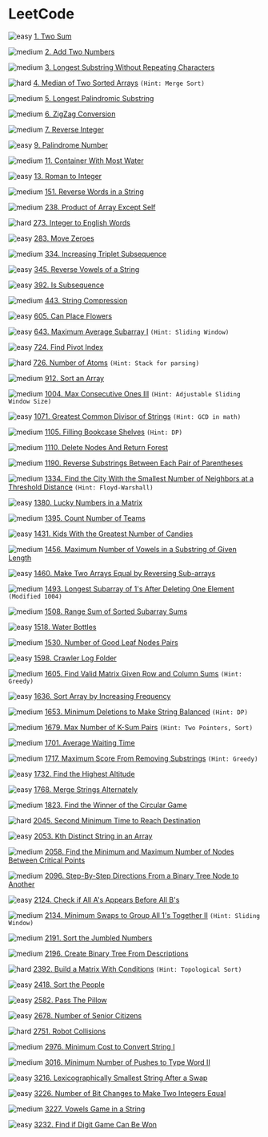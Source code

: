 # LeetCode

![easy](https://img.shields.io/badge/-cyan?&style=plastic&logo=leetcode&labelColor=grey)
[1. Two Sum](https://leetcode.com/problems/two-sum)

![medium](https://img.shields.io/badge/-yellow?&style=plastic&logo=leetcode&labelColor=grey)
[2. Add Two Numbers](https://leetcode.com/problems/add-two-numbers)

![medium](https://img.shields.io/badge/-yellow?&style=plastic&logo=leetcode&labelColor=grey)
[3. Longest Substring Without Repeating Characters](https://leetcode.com/problems/longest-substring-without-repeating-characters)

![hard](https://img.shields.io/badge/-FF0000?&style=plastic&logo=leetcode&labelColor=grey)
[4. Median of Two Sorted Arrays](https://leetcode.com/problems/median-of-two-sorted-arrays)
`(Hint: Merge Sort)`

![medium](https://img.shields.io/badge/-yellow?&style=plastic&logo=leetcode&labelColor=grey)
[5. Longest Palindromic Substring](https://leetcode.com/problems/longest-palindromic-substring)

![medium](https://img.shields.io/badge/-yellow?&style=plastic&logo=leetcode&labelColor=grey)
[6. ZigZag Conversion](https://leetcode.com/problems/zigzag-conversion)

![medium](https://img.shields.io/badge/-yellow?&style=plastic&logo=leetcode&labelColor=grey)
[7. Reverse Integer](https://leetcode.com/problems/reverse-integer)

![easy](https://img.shields.io/badge/-cyan?&style=plastic&logo=leetcode&labelColor=grey)
[9. Palindrome Number](https://leetcode.com/problems/palindrome-number)

![medium](https://img.shields.io/badge/-yellow?&style=plastic&logo=leetcode&labelColor=grey)
[11. Container With Most Water](https://leetcode.com/problems/container-with-most-water)


![easy](https://img.shields.io/badge/-cyan?&style=plastic&logo=leetcode&labelColor=grey)
[13. Roman to Integer](https://leetcode.com/problems/roman-to-integer)

![medium](https://img.shields.io/badge/-yellow?&style=plastic&logo=leetcode&labelColor=grey)
[151. Reverse Words in a String](https://leetcode.com/problems/reverse-words-in-a-string)

![medium](https://img.shields.io/badge/-yellow?&style=plastic&logo=leetcode&labelColor=grey)
[238. Product of Array Except Self](https://leetcode.com/problems/product-of-array-except-self)

![hard](https://img.shields.io/badge/-FF0000?&style=plastic&logo=leetcode&labelColor=grey)
[273. Integer to English Words](https://leetcode.com/problems/integer-to-english-words)

![easy](https://img.shields.io/badge/-cyan?&style=plastic&logo=leetcode&labelColor=grey)
[283. Move Zeroes](https://leetcode.com/problems/move-zeroes)

![medium](https://img.shields.io/badge/-yellow?&style=plastic&logo=leetcode&labelColor=grey)
[334. Increasing Triplet Subsequence](https://leetcode.com/problems/increasing-triplet-subsequence)

![easy](https://img.shields.io/badge/-cyan?&style=plastic&logo=leetcode&labelColor=grey)
[345. Reverse Vowels of a String](https://leetcode.com/problems/reverse-vowels-of-a-string)

![easy](https://img.shields.io/badge/-cyan?&style=plastic&logo=leetcode&labelColor=grey)
[392. Is Subsequence](https://leetcode.com/problems/is-subsequence)

![medium](https://img.shields.io/badge/-yellow?&style=plastic&logo=leetcode&labelColor=grey)
[443. String Compression](https://leetcode.com/problems/string-compression)

![easy](https://img.shields.io/badge/-cyan?&style=plastic&logo=leetcode&labelColor=grey)
[605. Can Place Flowers](https://leetcode.com/problems/can-place-flowers)

![easy](https://img.shields.io/badge/-cyan?&style=plastic&logo=leetcode&labelColor=grey)
[643. Maximum Average Subarray I](https://leetcode.com/problems/maximum-average-subarray-i)
`(Hint: Sliding Window)`

![easy](https://img.shields.io/badge/-cyan?&style=plastic&logo=leetcode&labelColor=grey)
[724. Find Pivot Index](https://leetcode.com/problems/find-pivot-index)


![hard](https://img.shields.io/badge/-FF0000?&style=plastic&logo=leetcode&labelColor=grey)
[726. Number of Atoms](https://leetcode.com/problems/number-of-atoms)
`(Hint: Stack for parsing)`

![medium](https://img.shields.io/badge/-yellow?&style=plastic&logo=leetcode&labelColor=grey)
[912. Sort an Array](https://leetcode.com/problems/sort-an-array)

![medium](https://img.shields.io/badge/-yellow?&style=plastic&logo=leetcode&labelColor=grey)
[1004. Max Consecutive Ones III](https://leetcode.com/problems/max-consecutive-ones-iii)
`(Hint: Adjustable Sliding Window Size)`

![easy](https://img.shields.io/badge/-cyan?&style=plastic&logo=leetcode&labelColor=grey)
[1071. Greatest Common Divisor of Strings](https://leetcode.com/problems/greatest-common-divisor-of-strings)
`(Hint: GCD in math)`

![medium](https://img.shields.io/badge/-yellow?&style=plastic&logo=leetcode&labelColor=grey)
[1105. Filling Bookcase Shelves](https://leetcode.com/problems/filling-bookcase-shelves)
`(Hint: DP)`

![medium](https://img.shields.io/badge/-yellow?&style=plastic&logo=leetcode&labelColor=grey)
[1110. Delete Nodes And Return Forest](https://leetcode.com/problems/delete-nodes-and-return-forest)

![medium](https://img.shields.io/badge/-yellow?&style=plastic&logo=leetcode&labelColor=grey)
[1190. Reverse Substrings Between Each Pair of Parentheses](https://leetcode.com/problems/reverse-substrings-between-each-pair-of-parentheses)

![medium](https://img.shields.io/badge/-yellow?&style=plastic&logo=leetcode&labelColor=grey)
[1334. Find the City With the Smallest Number of Neighbors at a Threshold Distance](https://leetcode.com/problems/find-the-city-with-the-smallest-number-of-neighbors-at-a-threshold-distance)
`(Hint: Floyd-Warshall)`

![easy](https://img.shields.io/badge/-cyan?&style=plastic&logo=leetcode&labelColor=grey)
[1380. Lucky Numbers in a Matrix](https://leetcode.com/problems/lucky-numbers-in-a-matrix)

![medium](https://img.shields.io/badge/-yellow?&style=plastic&logo=leetcode&labelColor=grey)
[1395. Count Number of Teams](https://leetcode.com/problems/count-number-of-teams)

![easy](https://img.shields.io/badge/-cyan?&style=plastic&logo=leetcode&labelColor=grey)
[1431. Kids With the Greatest Number of Candies](https://leetcode.com/problems/kids-with-the-greatest-number-of-candies)

![medium](https://img.shields.io/badge/-yellow?&style=plastic&logo=leetcode&labelColor=grey)
[1456. Maximum Number of Vowels in a Substring of Given Length](https://leetcode.com/problems/maximum-number-of-vowels-in-a-substring-of-given-length)

![easy](https://img.shields.io/badge/-cyan?&style=plastic&logo=leetcode&labelColor=grey)
[1460. Make Two Arrays Equal by Reversing Sub-arrays](https://leetcode.com/problems/make-two-arrays-equal-by-reversing-sub-arrays)

![medium](https://img.shields.io/badge/-yellow?&style=plastic&logo=leetcode&labelColor=grey)
[1493. Longest Subarray of 1's After Deleting One Element](https://leetcode.com/problems/longest-subarray-of-1s-after-deleting-one-element)
`(Modified 1004)`

![medium](https://img.shields.io/badge/-yellow?&style=plastic&logo=leetcode&labelColor=grey)
[1508. Range Sum of Sorted Subarray Sums](https://leetcode.com/problems/range-sum-of-sorted-subarray-sums)

![easy](https://img.shields.io/badge/-cyan?&style=plastic&logo=leetcode&labelColor=grey)
[1518. Water Bottles](https://leetcode.com/problems/water-bottles)

![medium](https://img.shields.io/badge/-yellow?&style=plastic&logo=leetcode&labelColor=grey)
[1530. Number of Good Leaf Nodes Pairs](https://leetcode.com/problems/number-of-good-leaf-nodes-pairs)

![easy](https://img.shields.io/badge/-cyan?&style=plastic&logo=leetcode&labelColor=grey)
[1598. Crawler Log Folder](https://leetcode.com/problems/crawler-log-folder)

![medium](https://img.shields.io/badge/-yellow?&style=plastic&logo=leetcode&labelColor=grey)
[1605. Find Valid Matrix Given Row and Column Sums](https://leetcode.com/problems/find-valid-matrix-given-row-and-column-sums)
`(Hint: Greedy)`

![easy](https://img.shields.io/badge/-cyan?&style=plastic&logo=leetcode&labelColor=grey)
[1636. Sort Array by Increasing Frequency](https://leetcode.com/problems/sort-array-by-increasing-frequency)

![medium](https://img.shields.io/badge/-yellow?&style=plastic&logo=leetcode&labelColor=grey)
[1653. Minimum Deletions to Make String Balanced](https://leetcode.com/problems/minimum-deletions-to-make-string-balanced)
`(Hint: DP)`

![medium](https://img.shields.io/badge/-yellow?&style=plastic&logo=leetcode&labelColor=grey)
[1679. Max Number of K-Sum Pairs](https://leetcode.com/problems/max-number-of-k-sum-pairs)
`(Hint: Two Pointers, Sort)`

![medium](https://img.shields.io/badge/-yellow?&style=plastic&logo=leetcode&labelColor=grey)
[1701. Average Waiting Time](https://leetcode.com/problems/average-waiting-time)

![medium](https://img.shields.io/badge/-yellow?&style=plastic&logo=leetcode&labelColor=grey)
[1717. Maximum Score From Removing Substrings](https://leetcode.com/problems/maximum-score-from-removing-substrings)
`(Hint: Greedy)`

![easy](https://img.shields.io/badge/-cyan?&style=plastic&logo=leetcode&labelColor=grey)
[1732. Find the Highest Altitude](https://leetcode.com/problems/find-the-highest-altitude)

![easy](https://img.shields.io/badge/-cyan?&style=plastic&logo=leetcode&labelColor=grey)
[1768. Merge Strings Alternately](https://leetcode.com/problems/merge-strings-alternately)

![medium](https://img.shields.io/badge/-yellow?&style=plastic&logo=leetcode&labelColor=grey)
[1823. Find the Winner of the Circular Game](https://leetcode.com/problems/find-the-winner-of-the-circular-game)

![hard](https://img.shields.io/badge/-FF0000?&style=plastic&logo=leetcode&labelColor=grey)
[2045. Second Minimum Time to Reach Destination](https://leetcode.com/problems/second-minimum-time-to-reach-destination)

![easy](https://img.shields.io/badge/-cyan?&style=plastic&logo=leetcode&labelColor=grey)
[2053. Kth Distinct String in an Array](https://leetcode.com/problems/kth-distinct-string-in-an-array)

![medium](https://img.shields.io/badge/-yellow?&style=plastic&logo=leetcode&labelColor=grey)
[2058. Find the Minimum and Maximum Number of Nodes Between Critical Points](https://leetcode.com/problems/find-the-minimum-and-maximum-number-of-nodes-between-critical-points)

![medium](https://img.shields.io/badge/-yellow?&style=plastic&logo=leetcode&labelColor=grey)
[2096. Step-By-Step Directions From a Binary Tree Node to Another](https://leetcode.com/problems/step-by-step-directions-from-a-binary-tree-node-to-another)

![easy](https://img.shields.io/badge/-cyan?&style=plastic&logo=leetcode&labelColor=grey)
[2124. Check if All A's Appears Before All B's](https://leetcode.com/problems/check-if-all-as-appears-before-all-bs)

![medium](https://img.shields.io/badge/-yellow?&style=plastic&logo=leetcode&labelColor=grey)
[2134. Minimum Swaps to Group All 1's Together II](https://leetcode.com/problems/minimum-swaps-to-group-all-1s-together-ii)
`(Hint: Sliding Window)`

![medium](https://img.shields.io/badge/-yellow?&style=plastic&logo=leetcode&labelColor=grey)
[2191. Sort the Jumbled Numbers](https://leetcode.com/problems/sort-the-jumbled-numbers)

![medium](https://img.shields.io/badge/-yellow?&style=plastic&logo=leetcode&labelColor=grey)
[2196. Create Binary Tree From Descriptions](https://leetcode.com/problems/create-binary-tree-from-descriptions)

![hard](https://img.shields.io/badge/-FF0000?&style=plastic&logo=leetcode&labelColor=grey)
[2392. Build a Matrix With Conditions](https://leetcode.com/problems/build-a-matrix-with-conditions)
`(Hint: Topological Sort)`

![easy](https://img.shields.io/badge/-cyan?&style=plastic&logo=leetcode&labelColor=grey)
[2418. Sort the People](https://leetcode.com/problems/sort-the-people)

![easy](https://img.shields.io/badge/-cyan?&style=plastic&logo=leetcode&labelColor=grey)
[2582. Pass The Pillow](https://leetcode.com/problems/pass-the-pillow)

![easy](https://img.shields.io/badge/-cyan?&style=plastic&logo=leetcode&labelColor=grey)
[2678. Number of Senior Citizens](https://leetcode.com/problems/number-of-senior-citizens)

![hard](https://img.shields.io/badge/-FF0000?&style=plastic&logo=leetcode&labelColor=grey)
[2751. Robot Collisions](https://leetcode.com/problems/robot-collisions)

![medium](https://img.shields.io/badge/-yellow?&style=plastic&logo=leetcode&labelColor=grey)
[2976. Minimum Cost to Convert String I](https://leetcode.com/problems/minimum-cost-to-convert-string-i)

![medium](https://img.shields.io/badge/-yellow?&style=plastic&logo=leetcode&labelColor=grey)
[3016. Minimum Number of Pushes to Type Word II](https://leetcode.com/problems/minimum-number-of-pushes-to-type-word-ii)

![easy](https://img.shields.io/badge/-cyan?&style=plastic&logo=leetcode&labelColor=grey)
[3216. Lexicographically Smallest String After a Swap](https://leetcode.com/problems/lexicographically-smallest-string-after-a-swap)

![easy](https://img.shields.io/badge/-cyan?&style=plastic&logo=leetcode&labelColor=grey)
[3226. Number of Bit Changes to Make Two Integers Equal](https://leetcode.com/problems/number-of-bit-changes-to-make-two-integers-equal)

![medium](https://img.shields.io/badge/-yellow?&style=plastic&logo=leetcode&labelColor=grey)
[3227. Vowels Game in a String](https://leetcode.com/problems/vowels-game-in-a-string)

![easy](https://img.shields.io/badge/-cyan?&style=plastic&logo=leetcode&labelColor=grey)
[3232. Find if Digit Game Can Be Won](https://leetcode.com/problems/find-if-digit-game-can-be-won)